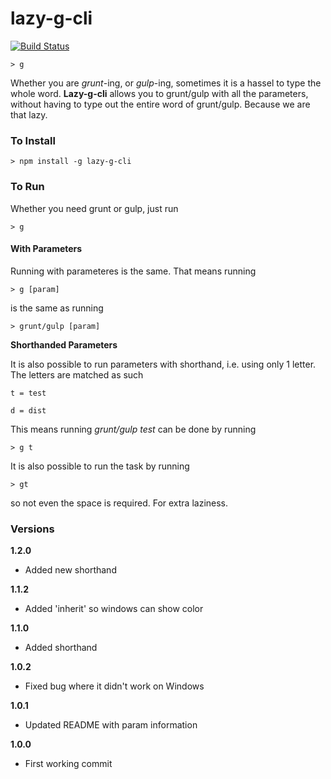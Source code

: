 # lazy-g-cli

[![Build Status](https://travis-ci.org/joeyism/lazy-g-cli.svg)](https://travis-ci.org/joeyism/lazy-g-cli)

    > g

Whether you are *grunt*-ing, or *gulp*-ing, sometimes it is a hassel to type the whole word. **Lazy-g-cli** allows you to grunt/gulp with all the parameters, without having to type out the entire word of grunt/gulp. Because we are that lazy.

### To Install

    > npm install -g lazy-g-cli

### To Run

Whether you need grunt or gulp, just run

    > g

#### With Parameters

Running with parameteres is the same. That means running

    > g [param]

is the same as running

    > grunt/gulp [param]

**Shorthanded Parameters**

It is also possible to run parameters with shorthand, i.e. using only 1 letter. The letters are matched as such
    
    t = test

    d = dist

This means running *grunt/gulp test* can be done by running

    > g t

It is also possible to run the task by running

    > gt

so not even the space is required. For extra laziness.

### Versions
**1.2.0**
* Added new shorthand 

**1.1.2**
* Added 'inherit' so windows can show color

**1.1.0**
* Added shorthand

**1.0.2**
* Fixed bug where it didn't work on Windows

**1.0.1**
* Updated README with param information

**1.0.0**
* First working commit

